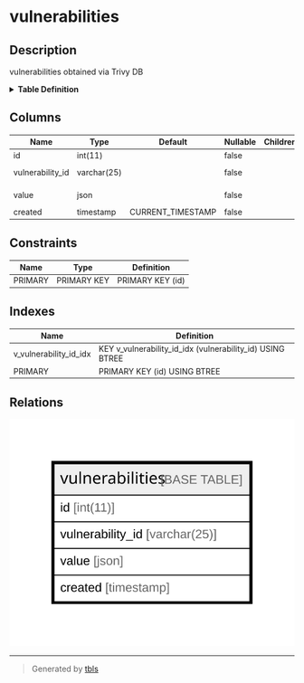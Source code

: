 # vulnerabilities

## Description

vulnerabilities obtained via Trivy DB

<details>
<summary><strong>Table Definition</strong></summary>

```sql
CREATE TABLE `vulnerabilities` (
  `id` int(11) NOT NULL AUTO_INCREMENT,
  `vulnerability_id` varchar(25) NOT NULL,
  `value` json NOT NULL,
  `created` timestamp NOT NULL DEFAULT CURRENT_TIMESTAMP ON UPDATE CURRENT_TIMESTAMP,
  PRIMARY KEY (`id`),
  KEY `v_vulnerability_id_idx` (`vulnerability_id`) USING BTREE
) ENGINE=InnoDB AUTO_INCREMENT=[Redacted by tbls] DEFAULT CHARSET=utf8mb4 COMMENT='vulnerabilities obtained via Trivy DB'
```

</details>

## Columns

| Name | Type | Default | Nullable | Children | Parents | Comment |
| ---- | ---- | ------- | -------- | -------- | ------- | ------- |
| id | int(11) |  | false |  |  |  |
| vulnerability_id | varchar(25) |  | false |  |  | Vulnerability ID |
| value | json |  | false |  |  | Vulnerability data |
| created | timestamp | CURRENT_TIMESTAMP | false |  |  |  |

## Constraints

| Name | Type | Definition |
| ---- | ---- | ---------- |
| PRIMARY | PRIMARY KEY | PRIMARY KEY (id) |

## Indexes

| Name | Definition |
| ---- | ---------- |
| v_vulnerability_id_idx | KEY v_vulnerability_id_idx (vulnerability_id) USING BTREE |
| PRIMARY | PRIMARY KEY (id) USING BTREE |

## Relations

![er](vulnerabilities.svg)

---

> Generated by [tbls](https://github.com/k1LoW/tbls)
